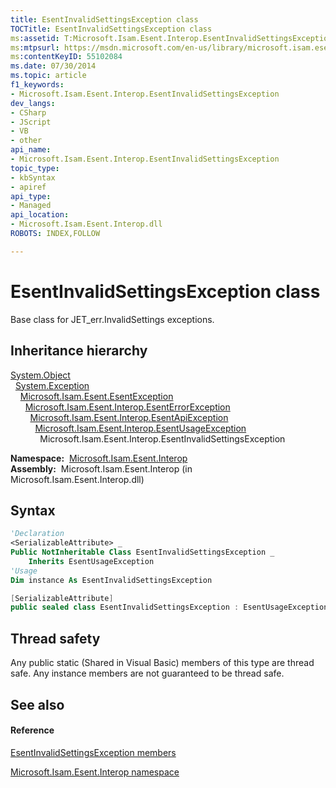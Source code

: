 ```yaml
---
title: EsentInvalidSettingsException class
TOCTitle: EsentInvalidSettingsException class
ms:assetid: T:Microsoft.Isam.Esent.Interop.EsentInvalidSettingsException
ms:mtpsurl: https://msdn.microsoft.com/en-us/library/microsoft.isam.esent.interop.esentinvalidsettingsexception(v=EXCHG.10)
ms:contentKeyID: 55102084
ms.date: 07/30/2014
ms.topic: article
f1_keywords:
- Microsoft.Isam.Esent.Interop.EsentInvalidSettingsException
dev_langs:
- CSharp
- JScript
- VB
- other
api_name: 
- Microsoft.Isam.Esent.Interop.EsentInvalidSettingsException
topic_type: 
- kbSyntax
- apiref
api_type: 
- Managed
api_location: 
- Microsoft.Isam.Esent.Interop.dll
ROBOTS: INDEX,FOLLOW

---
```


# EsentInvalidSettingsException class

Base class for JET_err.InvalidSettings exceptions.

## Inheritance hierarchy

[System.Object](https://docs.microsoft.com/dotnet/api/system.object?redirectedfrom=MSDN)  
  [System.Exception](https://docs.microsoft.com/dotnet/api/system.exception?redirectedfrom=MSDN)  
    [Microsoft.Isam.Esent.EsentException](dn292088\(v=exchg.10\).md)  
      [Microsoft.Isam.Esent.Interop.EsentErrorException](dn274314\(v=exchg.10\).md)  
        [Microsoft.Isam.Esent.Interop.EsentApiException](dn334231\(v=exchg.10\).md)  
          [Microsoft.Isam.Esent.Interop.EsentUsageException](dn350849\(v=exchg.10\).md)  
            Microsoft.Isam.Esent.Interop.EsentInvalidSettingsException  

**Namespace:**  [Microsoft.Isam.Esent.Interop](hh596136\(v=exchg.10\).md)  
**Assembly:**  Microsoft.Isam.Esent.Interop (in Microsoft.Isam.Esent.Interop.dll)

## Syntax

``` vb
'Declaration
<SerializableAttribute> _
Public NotInheritable Class EsentInvalidSettingsException _
    Inherits EsentUsageException
'Usage
Dim instance As EsentInvalidSettingsException
```

``` csharp
[SerializableAttribute]
public sealed class EsentInvalidSettingsException : EsentUsageException
```

## Thread safety

Any public static (Shared in Visual Basic) members of this type are thread safe. Any instance members are not guaranteed to be thread safe.

## See also

#### Reference

[EsentInvalidSettingsException members](dn319587\(v=exchg.10\).md)

[Microsoft.Isam.Esent.Interop namespace](hh596136\(v=exchg.10\).md)

